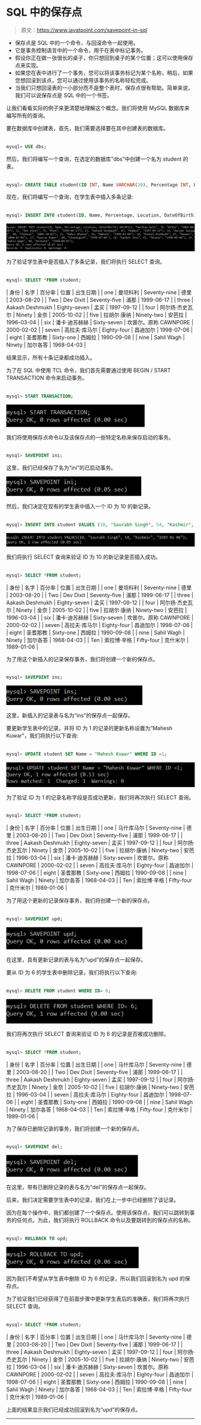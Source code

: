 # SQL 中的保存点

> 原文：<https://www.javatpoint.com/savepoint-in-sql>

*   保存点是 SQL 中的一个命令，与回滚命令一起使用。
*   它是事务控制语言中的一个命令，用于在表中标记事务。
*   假设你正在做一张很长的桌子，你只想回到桌子的某个位置；这可以使用保存点来实现。
*   如果您在表中进行了一个事务，您可以将该事务标记为某个名称，稍后，如果您想回滚到该点，您可以通过使用该事务的名称轻松完成。
*   当我们只想回滚表的一小部分而不是整个表时，保存点很有帮助。简单来说，我们可以说保存点是 SQL 中的一个书签。

让我们看看实际的例子来更清楚地理解这个概念。我们将使用 MySQL 数据库来编写所有的查询。

要在数据库中创建表，首先，我们需要选择要在其中创建表的数据库。

```sql

mysql> USE dbs;

```

然后，我们将编写一个查询，在选定的数据库“dbs”中创建一个名为 student 的表。

```sql

mysql> CREATE TABLE student(ID INT, Name VARCHAR(20), Percentage INT, Location VARCHAR(20), DateOfBirth DATE);

```

现在，我们将编写一个查询，在学生表中插入多条记录:

```sql

mysql> INSERT INTO student(ID, Name, Percentage, Location, DateOfBirth) VALUES(1, "Manthan Koli", 79, "Delhi", "2003-08-20"), (2, "Dev Dixit", 75, "Pune", "1999-06-17"), (3, "Aakash Deshmukh", 87, "Mumbai", "1997-09-12"), (4, "Aaryan Jaiswal", 90, "Chennai", "2005-10-02"), (5, "Rahul Khanna", 92, "Ambala", "1996-03-04"), (6, "Pankaj Deshmukh", 67, "Kanpur", "2000-02-02"), (7, "Gaurav Kumar", 84, "Chandigarh", "1998-07-06"), (8, "Sanket Jain", 61, "Shimla", "1990-09-08"), (9, "Sahil Wagh", 90, "Kolkata", "1968-04-03"); 

```

![Savepoint in SQL](img/74ae49f0312984323f085ff918f870e8.png)

为了验证学生表中是否插入了多条记录，我们将执行 SELECT 查询。

```sql

mysql> SELECT *FROM student;

```

| 身份 | 名字 | 百分率 | 位置 | 出生日期 |
| one | 曼坦科利 | Seventy-nine | 德里 | 2003-08-20 |
| Two | Dev Dixit | Seventy-five | 浦那 | 1999-06-17 |
| three | Aakash Deshmukh | Eighty-seven | 孟买 | 1997-09-12 |
| four | 阿尔扬·杰史瓦尔 | Ninety | 金奈 | 2005-10-02 |
| five | 拉胡尔·康纳 | Ninety-two | 安芭拉 | 1996-03-04 |
| six | 潘卡·迪苏赫赫 | Sixty-seven | 坎普尔。原称 CAWNPORE | 2000-02-02 |
| seven | 高拉夫·库马尔 | Eighty-four | 昌迪加尔 | 1998-07-06 |
| eight | 圣耆那教 | Sixty-one | 西姆拉 | 1990-09-08 |
| nine | Sahil Wagh | Ninety | 加尔各答 | 1968-04-03 |

结果显示，所有十条记录都成功插入。

为了在 SQL 中使用 TCL 命令，我们首先需要通过使用 BEGIN / START TRANSACTION 命令来启动事务。

```sql

mysql> START TRANSACTION;

```

![Savepoint in SQL](img/8b2e748f44915bd5f48f98df3c7ea900.png)

我们将使用保存点命令以及该保存点的一些特定名称来保存启动的事务。

```sql

mysql> SAVEPOINT ini;

```

这里，我们已经保存了名为“ini”的已启动事务。

![Savepoint in SQL](img/70f2ec31cd59471891ee92190d764251.png)

然后，我们决定在现有的学生表中插入一个 ID 为 10 的新记录。

```sql

mysql> INSERT INTO student VALUES (10, "Saurabh Singh", 54, "Kashmir", "1989-01-06");

```

![Savepoint in SQL](img/4330affc2acc9d91396d8421d9eb4cc3.png)

我们将执行 SELECT 查询来验证 ID 为 10 的新记录是否插入成功。

```sql

mysql> SELECT *FROM student;

```

| 身份 | 名字 | 百分率 | 位置 | 出生日期 |
| one | 曼坦科利 | Seventy-nine | 德里 | 2003-08-20 |
| Two | Dev Dixit | Seventy-five | 浦那 | 1999-06-17 |
| three | Aakash Deshmukh | Eighty-seven | 孟买 | 1997-09-12 |
| four | 阿尔扬·杰史瓦尔 | Ninety | 金奈 | 2005-10-02 |
| five | 拉胡尔·康纳 | Ninety-two | 安芭拉 | 1996-03-04 |
| six | 潘卡·迪苏赫赫 | Sixty-seven | 坎普尔。原称 CAWNPORE | 2000-02-02 |
| seven | 高拉夫·库马尔 | Eighty-four | 昌迪加尔 | 1998-07-06 |
| eight | 圣耆那教 | Sixty-one | 西姆拉 | 1990-09-08 |
| nine | Sahil Wagh | Ninety | 加尔各答 | 1968-04-03 |
| Ten | 索拉博·辛格 | Fifty-four | 克什米尔 | 1989-01-06 |

为了用这个新插入的记录保存事务，我们将创建一个新的保存点。

```sql

mysql> SAVEPOINT ins;

```

![Savepoint in SQL](img/b3691d4a2f6ca09eea4b8be62809540e.png)

这里，新插入的记录表与名为“ins”的保存点一起保存。

要更新学生表中的记录，并将 ID 为 1 的记录的更新名称设置为“Mahesh Kuwar”，我们将执行以下查询:

```sql

mysql> UPDATE student SET Name = "Mahesh Kuwar" WHERE ID =1;

```

![Savepoint in SQL](img/c598d67c240bd6bb6a878dfbd49222eb.png)

为了验证 ID 为 1 的记录名称字段是否成功更新，我们将再次执行 SELECT 查询。

```sql

mysql> SELECT *FROM student;

```

| 身份 | 名字 | 百分率 | 位置 | 出生日期 |
| one | 马什库马尔 | Seventy-nine | 德里 | 2003-08-20 |
| Two | Dev Dixit | Seventy-five | 浦那 | 1999-06-17 |
| three | Aakash Deshmukh | Eighty-seven | 孟买 | 1997-09-12 |
| four | 阿尔扬·杰史瓦尔 | Ninety | 金奈 | 2005-10-02 |
| five | 拉胡尔·康纳 | Ninety-two | 安芭拉 | 1996-03-04 |
| six | 潘卡·迪苏赫赫 | Sixty-seven | 坎普尔。原称 CAWNPORE | 2000-02-02 |
| seven | 高拉夫·库马尔 | Eighty-four | 昌迪加尔 | 1998-07-06 |
| eight | 圣耆那教 | Sixty-one | 西姆拉 | 1990-09-08 |
| nine | Sahil Wagh | Ninety | 加尔各答 | 1968-04-03 |
| Ten | 索拉博·辛格 | Fifty-four | 克什米尔 | 1989-01-06 |

为了用这个更新的记录保存事务，我们将创建一个新的保存点。

```sql

mysql> SAVEPOINT upd;

```

![Savepoint in SQL](img/c768948b5a82c272f6890590ad84cd76.png)

在这里，具有更新记录的表与名为“upd”的保存点一起保存。

要从 ID 为 6 的学生表中删除记录，我们将执行以下查询:

```sql

mysql> DELETE FROM student WHERE ID= 6;

```

![Savepoint in SQL](img/78dfba80b819145d4657a7a8ba679db1.png)

我们将再次执行 SELECT 查询来验证 ID 为 6 的记录是否被成功删除。

```sql

mysql> SELECT *FROM student;

```

| 身份 | 名字 | 百分率 | 位置 | 出生日期 |
| one | 马什库马尔 | Seventy-nine | 德里 | 2003-08-20 |
| Two | Dev Dixit | Seventy-five | 浦那 | 1999-06-17 |
| three | Aakash Deshmukh | Eighty-seven | 孟买 | 1997-09-12 |
| four | 阿尔扬·杰史瓦尔 | Ninety | 金奈 | 2005-10-02 |
| five | 拉胡尔·康纳 | Ninety-two | 安芭拉 | 1996-03-04 |
| seven | 高拉夫·库马尔 | Eighty-four | 昌迪加尔 | 1998-07-06 |
| eight | 圣耆那教 | Sixty-one | 西姆拉 | 1990-09-08 |
| nine | Sahil Wagh | Ninety | 加尔各答 | 1968-04-03 |
| Ten | 索拉博·辛格 | Fifty-four | 克什米尔 | 1989-01-06 |

为了保存已删除记录的事务，我们将创建一个新的保存点。

```sql

mysql> SAVEPOINT del;

```

![Savepoint in SQL](img/67c9bca195480fbcd407659d93ad6d84.png)

在这里，带有已删除记录的表与名为“del”的保存点一起保存。

后来，我们决定需要学生表中的记录，我们在上一步中已经删除了该记录。

因为在每个操作中，我们都创建了一个保存点。使用该保存点，我们可以跳转到事务的任何点。为此，我们将执行 ROLLBACK 命令以及要跳转到的保存点的名称。

```sql

mysql> ROLLBACK TO upd;

```

![Savepoint in SQL](img/355d68d70fac02862454c3ebf5c60697.png)

因为我们不希望从学生表中删除 ID 为 6 的记录，所以我们回滚到名为 upd 的保存点。

为了验证我们已经获得了在前面步骤中更新学生表后的准确表，我们将再次执行 SELECT 查询。

```sql

mysql> SELECT *FROM student;

```

| 身份 | 名字 | 百分率 | 位置 | 出生日期 |
| one | 马什库马尔 | Seventy-nine | 德里 | 2003-08-20 |
| Two | Dev Dixit | Seventy-five | 浦那 | 1999-06-17 |
| three | Aakash Deshmukh | Eighty-seven | 孟买 | 1997-09-12 |
| four | 阿尔扬·杰史瓦尔 | Ninety | 金奈 | 2005-10-02 |
| five | 拉胡尔·康纳 | Ninety-two | 安芭拉 | 1996-03-04 |
| six | 潘卡·迪苏赫赫 | Sixty-seven | 坎普尔。原称 CAWNPORE | 2000-02-02 |
| seven | 高拉夫·库马尔 | Eighty-four | 昌迪加尔 | 1998-07-06 |
| eight | 圣耆那教 | Sixty-one | 西姆拉 | 1990-09-08 |
| nine | Sahil Wagh | Ninety | 加尔各答 | 1968-04-03 |
| Ten | 索拉博·辛格 | Fifty-four | 克什米尔 | 1989-01-06 |

上面的结果显示我们已经成功回滚到名为“upd”的保存点。

* * *